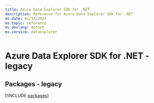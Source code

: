 ```yaml
---
title: Azure Data Explorer SDK for .NET
description: Reference for Azure Data Explorer SDK for .NET
ms.date: 01/17/2025
ms.topic: reference
ms.devlang: dotnet
ms.service: dataexplorer
---
```

# Azure Data Explorer SDK for .NET - legacy
## Packages - legacy
[!INCLUDE [packages](data-explorer-index.md)]